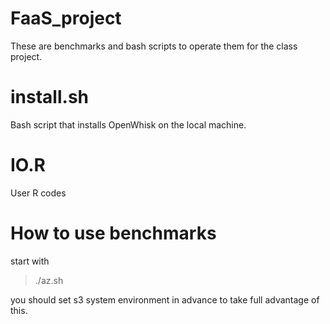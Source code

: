 # FaaS_project
These are benchmarks and bash scripts to operate them for the class project.

# install.sh 
Bash script that installs OpenWhisk on the local machine.

# IO.R
User R codes

# How to use benchmarks
start with
> ./az.sh 

you should set s3 system environment in advance to take full advantage of this.
